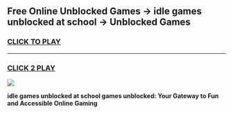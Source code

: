 
## Free Online Unblocked Games → idle games unblocked at school → Unblocked Games
<h3>
<a href="https://premium.freeplayer.one?title=idle_games_unblocked_at_school&ref=21F">CLICK TO PLAY</a></h3>
<hr>

<h3>
<a href="https://premium.freeplayer.one?title=idle_games_unblocked_at_school&ref=21F">CLICK 2 PLAY</a>
  
</h3>

<a href="https://premium.freeplayer.one?title=idle_games_unblocked_at_school&ref=21F/"><img src="https://clearcache.store/games.png"></a>


**idle games unblocked at school games unblocked: Your Gateway to Fun and Accessible Online Gaming**
